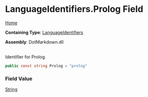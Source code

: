 # LanguageIdentifiers\.Prolog Field

[Home](../../../README.md)

**Containing Type**: [LanguageIdentifiers](../README.md)

**Assembly**: DotMarkdown\.dll

\
Identifier for Prolog\.

```csharp
public const string Prolog = "prolog"
```

### Field Value

[String](https://docs.microsoft.com/en-us/dotnet/api/system.string)

